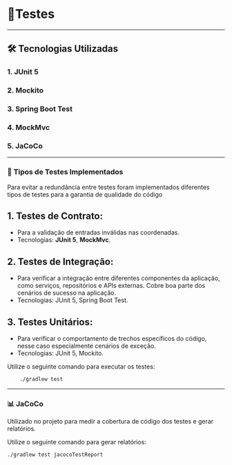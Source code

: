 # 🔭Testes
---

## 🛠️ **Tecnologias Utilizadas**

### 1. **JUnit 5**
### 2. **Mockito**
### 3. **Spring Boot Test**
### 4. **MockMvc**
### 5. **JaCoCo**
---

### 🧪 **Tipos de Testes Implementados**
Para evitar a redundância entre testes foram implementados diferentes tipos de testes 
para a garantia de qualidade do código

## 1. **Testes de Contrato**:
- Para a validação de entradas inválidas nas coordenadas.
- Tecnologias: **JUnit 5**, **MockMvc**.

## 2. Testes de Integração:
- Para verificar a integração entre diferentes componentes da aplicação, como serviços, repositórios e APIs externas.
Cobre boa parte dos cenários de sucesso na aplicação.
- Tecnologias: JUnit 5, Spring Boot Test.

## 3. Testes Unitários:
- Para verificar o comportamento de trechos específicos do código, nesse caso especialmente cenários de exceção.
- Tecnologias: JUnit 5, Mockito.

Utilize o seguinte comando para executar os testes:
```bash      
    ./gradlew test
```
___
### 📊 JaCoCo
Utilizado no projeto para medir a cobertura de código dos testes e gerar relatórios.

Utilize o seguinte comando para gerar relatórios:
```bash
./gradlew test jacocoTestReport
```